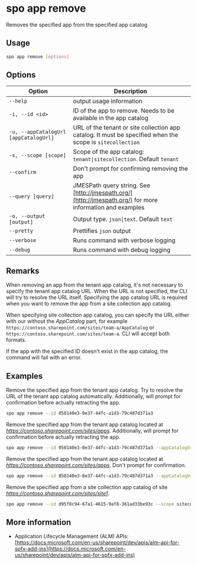 # spo app remove

Removes the specified app from the specified app catalog

## Usage

```sh
spo app remove [options]
```

## Options

Option|Description
------|-----------
`--help`|output usage information
`-i, --id <id>`|ID of the app to remove. Needs to be available in the app catalog
`-u, --appCatalogUrl [appCatalogUrl]`|URL of the tenant or site collection app catalog. It must be specified when the scope is `sitecollection`
`-s, --scope [scope]`|Scope of the app catalog: `tenant\|sitecollection`. Default `tenant`
`--confirm`|Don't prompt for confirming removing the app
`--query [query]`|JMESPath query string. See [http://jmespath.org/](http://jmespath.org/) for more information and examples
`-o, --output [output]`|Output type. `json\|text`. Default `text`
`--pretty`|Prettifies `json` output
`--verbose`|Runs command with verbose logging
`--debug`|Runs command with debug logging

## Remarks

When removing an app from the tenant app catalog, it's not necessary to specify the tenant app catalog URL. When the URL is not specified, the CLI will try to resolve the URL itself. Specifying the app catalog URL is required when you want to remove the app from a site collection app catalog.

When specifying site collection app catalog, you can specify the URL either with our without the _AppCatalog_ part, for example `https://contoso.sharepoint.com/sites/team-a/AppCatalog` or `https://contoso.sharepoint.com/sites/team-a`. CLI will accept both formats.

If the app with the specified ID doesn't exist in the app catalog, the command will fail with an error.

## Examples

Remove the specified app from the tenant app catalog. Try to resolve the URL of the tenant app catalog automatically. Additionally, will prompt for confirmation before actually retracting the app.

```sh
spo app remove --id 058140e3-0e37-44fc-a1d3-79c487d371a3
```

Remove the specified app from the tenant app catalog located at _https://contoso.sharepoint.com/sites/apps_. Additionally, will prompt for confirmation before actually retracting the app.

```sh
spo app remove --id 058140e3-0e37-44fc-a1d3-79c487d371a3 --appCatalogUrl https://contoso.sharepoint.com/sites/apps
```

Remove the specified app from the tenant app catalog located at _https://contoso.sharepoint.com/sites/apps_. Don't prompt for confirmation.

```sh
spo app remove --id 058140e3-0e37-44fc-a1d3-79c487d371a3 --appCatalogUrl https://contoso.sharepoint.com/sites/apps --confirm
```

Remove the specified app from a site collection app catalog of site _https://contoso.sharepoint.com/sites/site1_.

```sh
spo app remove --id d95f8c94-67a1-4615-9af8-361ad33be93c --scope sitecollection --appCatalogUrl https://contoso.sharepoint.com/sites/site1/AppCatalog
```

## More information

- Application Lifecycle Management (ALM) APIs: [https://docs.microsoft.com/en-us/sharepoint/dev/apis/alm-api-for-spfx-add-ins](https://docs.microsoft.com/en-us/sharepoint/dev/apis/alm-api-for-spfx-add-ins)